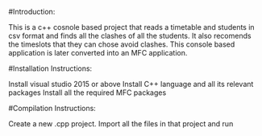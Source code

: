 #Introduction:

This is a c++ cosnole based project that reads a timetable and students in csv format and finds all the clashes of all the students. It also recomends the timeslots that they can chose avoid clashes. This console based application is later converted into an MFC application.

#Installation Instructions:

Install visual studio 2015 or above
Install C++ language and all its relevant packages
Install all the required MFC packages

#Compilation Instructions:

Create a new .cpp project.
Import all the files in that project and run


